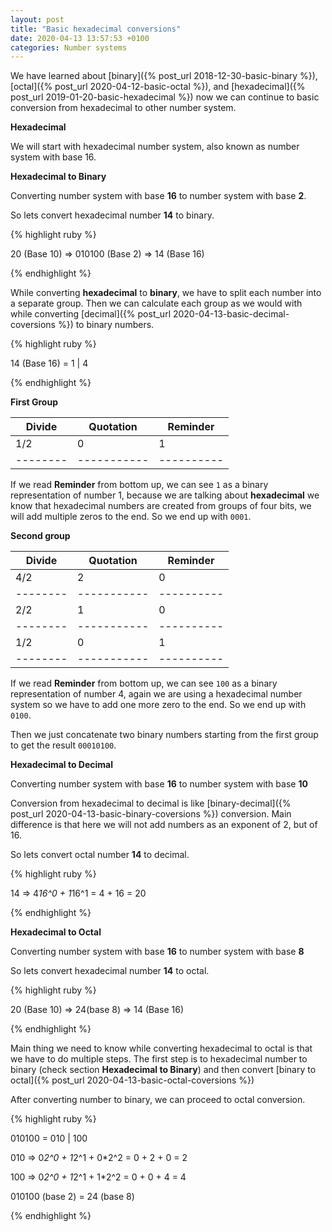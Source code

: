 ```yaml
---
layout: post
title: "Basic hexadecimal conversions"
date: 2020-04-13 13:57:53 +0100
categories: Number systems
---
```

We have learned about [binary]({% post_url 2018-12-30-basic-binary %}), [octal]({% post_url 2020-04-12-basic-octal %}), and [hexadecimal]({% post_url 2019-01-20-basic-hexadecimal %}) now we can continue to basic conversion from hexadecimal to other number system.

**Hexadecimal**

We will start with hexadecimal number system, also known as number system with base 16.

**Hexadecimal to Binary**

Converting number system with base **16** to number system with base **2**.

So lets convert hexadecimal number **14** to binary.

{% highlight ruby %}

20 (Base 10) => 010100 (Base 2) => 14 (Base 16)

{% endhighlight %}

While converting **hexadecimal** to **binary**, we have to split each number into a separate group. Then we can calculate each group as we would with while converting [decimal]({% post_url 2020-04-13-basic-decimal-coversions %}) to binary numbers.

{% highlight ruby %}

14 (Base 16) = 1 | 4

{% endhighlight %}

**First Group**

| Divide | Quotation | Reminder |
|--------|-----------|----------|
| 1/2    | 0         | 1        |
|--------|-----------|----------|

If we read **Reminder** from bottom up, we can see `1` as a binary representation of number 1, because we are talking about **hexadecimal** we know that hexadecimal numbers are created from groups of four bits, we will add multiple zeros to the end. So we end up with `0001`.

**Second group**

| Divide | Quotation | Reminder |
|--------|-----------|----------|
| 4/2    | 2         | 0        |
|--------|-----------|----------|
| 2/2    | 1         | 0        |
|--------|-----------|----------|
| 1/2    | 0         | 1        |
|--------|-----------|----------|

If we read **Reminder** from bottom up, we can see `100` as a binary representation of number 4, again we are using a hexadecimal number system so we have to add one more zero to the end. So we end up with `0100`.

Then we just concatenate two binary numbers starting from the first group to get the result `00010100`.

**Hexadecimal to Decimal**

Converting number system with base **16** to number system with base **10**

Conversion from hexadecimal to decimal is like [binary-decimal]({% post_url 2020-04-13-basic-binary-coversions %}) conversion. Main difference is that here we will not add numbers as an exponent of 2, but of 16.

So lets convert octal number **14** to decimal.

{% highlight ruby %}

  14
  => 4*16^0 + 1*16^1
   = 4 + 16
   = 20

{% endhighlight %}

**Hexadecimal to Octal**

Converting number system with base **16** to number system with base **8**

So lets convert hexadecimal number **14** to octal.

{% highlight ruby %}

20 (Base 10) => 24(base 8) => 14 (Base 16)

{% endhighlight %}

Main thing we need to know while converting hexadecimal to octal is that we have to do multiple steps. The first step is to hexadecimal number to binary (check section **Hexadecimal to Binary**) and then convert [binary to octal]({% post_url 2020-04-13-basic-octal-coversions %})

After converting number to binary, we can proceed to octal conversion.

{% highlight ruby %}

  010100 = 010 | 100

  010
  => 0*2^0 + 1*2^1 + 0*2^2
   = 0 + 2 + 0
   = 2

  100
  => 0*2^0 + 1*2^1 + 1*2^2
   = 0 + 0 + 4
   = 4

  010100 (base 2) = 24 (base 8)

{% endhighlight %}